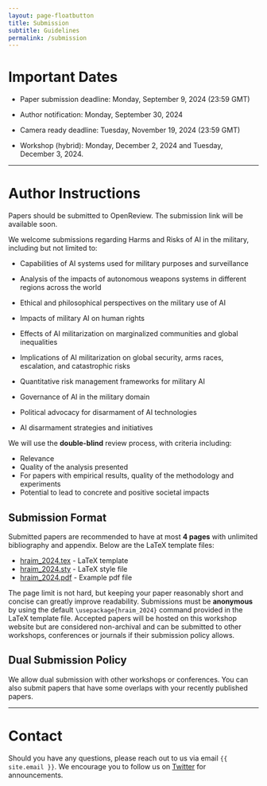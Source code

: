 ```yaml
---
layout: page-floatbutton
title: Submission
subtitle: Guidelines
permalink: /submission
---
```

# Important Dates
<!-- add Update dates -->
- Paper submission deadline: Monday, September 9, 2024 (23:59 GMT)

- Author notification: Monday, September 30, 2024

- Camera ready deadline: Tuesday, November 19, 2024 (23:59 GMT)

- Workshop (hybrid): Monday, December 2, 2024 and Tuesday, December 3, 2024.

---

# Author Instructions
Papers should be submitted to OpenReview. The submission link will be available soon.

<!-- add instrcutions -->
<!-- Please use the -->
We welcome submissions regarding Harms and Risks of AI in the military, including but not limited to:

- Capabilities of AI systems used for military purposes and surveillance

- Analysis of the impacts of autonomous weapons systems in different regions across the world

- Ethical and philosophical perspectives on the military use of AI

- Impacts of military AI on human rights

- Effects of AI militarization on marginalized communities and global inequalities

- Implications of AI militarization on global security, arms races, escalation, and catastrophic risks

- Quantitative risk management frameworks for military AI

- Governance of AI in the military domain

- Political advocacy for disarmament of AI technologies

- AI disarmament strategies and initiatives

We will use the **double-blind** review process, with criteria including:
- Relevance
- Quality of the analysis presented
- For papers with empirical results, quality of the methodology and experiments
- Potential to lead to concrete and positive societal impacts

<!-- Authors of accepted papers are invited to present their work in the form of a poster during the workshop days or to submit a pre-recorded video -->

## Submission Format
Submitted papers are recommended to have at most **4 pages** with unlimited bibliography and appendix. Below are the LaTeX template files:

- <a href="https://www.harms-risks-ai-military.org/assets/author_templates/hraim_2024.tex">hraim_2024.tex</a> - LaTeX template
- <a href="https://www.harms-risks-ai-military.org/assets/author_templates/hraim_2024.sty">hraim_2024.sty</a> - LaTeX style file
- <a href="https://www.harms-risks-ai-military.org/assets/author_templates/hraim_2024.pdf">hraim_2024.pdf</a> - Example pdf file

The page limit is not hard, but keeping your paper reasonably short and concise can greatly improve readability. Submissions must be **anonymous** by using the default `\usepackage{hraim_2024}` command provided in the LaTeX template file. Accepted papers will be hosted on this workshop website but are considered non-archival and can be submitted to other workshops, conferences or journals if their submission policy allows.  

## Dual Submission Policy
We allow dual submission with other workshops or conferences. You can also submit papers that have some overlaps with your recently published papers.

---

# Contact
Should you have any questions, please reach out to us via email `{{ site.email }}`. We encourage you to follow us on [Twitter](https://twitter.com/harmsrisksaimilitary) for announcements.

